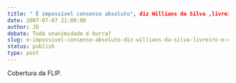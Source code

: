 ```yaml
---
title: " É impossível consenso absoluto", diz Willians da Silva ,livreiro e estudante de filosofia
date: 2007-07-07 21:00:00
author: JD
debate: Toda unanimidade é burra?
slug: e-impossivel-consenso-absoluto-diz-willians-da-silva-livreiro-e-estudante-de-filosofia
status: publish 
type: post
---
```


  
Cobertura da FLIP.
